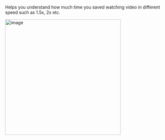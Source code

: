 Helps you understand how much time you saved watching video in different speed such as 1.5x, 2x etc. 

<img width="374" alt="image" src="https://github.com/user-attachments/assets/4fc963f4-17de-4638-bd36-a21a7de52932">
